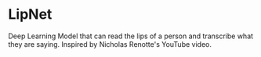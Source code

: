 # LipNet
Deep Learning Model that can read the lips of a person and transcribe what they are saying. Inspired by Nicholas Renotte's YouTube video.
